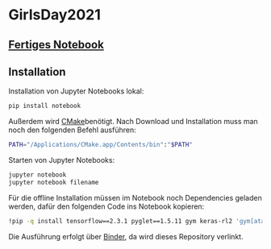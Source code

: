 # GirlsDay2021
## [Fertiges Notebook](https://mybinder.org/v2/gh/pcbraemer/GirlsDay2021/HEAD?filepath=GirlsDay2021.ipynb)

## Installation
Installation von Jupyter Notebooks lokal:
```bash
pip install notebook
```
Außerdem wird [CMake](https://cmake.org/download/)benötigt. Nach Download und Installation muss man noch den folgenden Befehl ausführen:
```bash
PATH="/Applications/CMake.app/Contents/bin":"$PATH"
```

Starten von Jupyter Notebooks:
```bash
jupyter notebook
jupyter notebook filename
```

Für die offline Installation müssen im Notebook noch Dependencies geladen werden, dafür den folgenden Code ins Notebook kopieren:
```bash
!pip -q install tensorflow==2.3.1 pyglet==1.5.11 gym keras-rl2 'gym[atari]' gym-notebook-wrapper
```

Die Ausführung erfolgt über [Binder](https://mybinder.org), da wird dieses Repository verlinkt.
